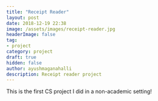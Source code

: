 ```yaml
---
title: "Receipt Reader"
layout: post
date: 2018-12-19 22:38
image: /assets/images/receipt-reader.jpg
headerImage: false
tag:
- project
category: project
draft: true
hidden: false
author: ayushmaganahalli
description: Receipt reader project
---
```


This is the first CS project I did in a non-academic setting!